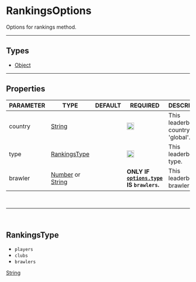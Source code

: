# RankingsOptions
Options for rankings method.

<hr>

## Types
* [Object](https://developer.mozilla.org/en-US/docs/Web/JavaScript/Reference/Global_Objects/Object)

<hr>

## Properties

| PARAMETER      | TYPE                                                                                      | DEFAULT | REQUIRED  | DESCRIPTION                                        |
| -------------- | ----------------------------------------------------------------------------------------- | ------- | --------- | -------------------------------------------------- |
| country         | [String](https://developer.mozilla.org/en-US/docs/Web/JavaScript/Reference/Global_Objects/String)      |         |    <img src="https://cdn.discordapp.com/emojis/849196541126508565.png?v=1" height="20">     | This leaderboard's country or 'global'.                        |
| type         | [RankingsType](#rankingstype)      |         |    <img src="https://cdn.discordapp.com/emojis/849196541126508565.png?v=1" height="20">     | This leaderboard's type.                        |
| brawler         | [Number](https://developer.mozilla.org/en-US/docs/Web/JavaScript/Reference/Global_Objects/Number) or [String](https://developer.mozilla.org/en-US/docs/Web/JavaScript/Reference/Global_Objects/String)      |         |    **ONLY IF [`options.type`](#properties) IS `brawlers`.**      |  This leaderboard's brawler id.                        |

<br>
<hr>
<br>

## RankingsType

* `players`
* `clubs`
* `brawlers`

[String](https://developer.mozilla.org/en-US/docs/Web/JavaScript/Reference/Global_Objects/String)
